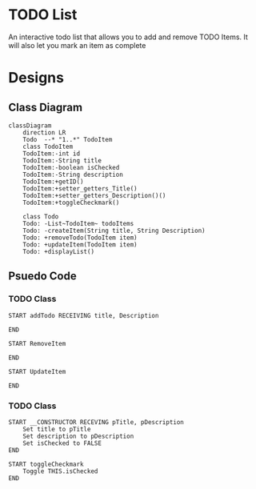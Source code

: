 # TODO List
An interactive todo list that allows you to add and remove TODO Items. It will also let you mark an item as complete
# Designs
## Class Diagram

```mermaid
classDiagram
    direction LR
    Todo  --* "1..*" TodoItem
    class TodoItem
    TodoItem:-int id
    TodoItem:-String title
    TodoItem:-boolean isChecked
    TodoItem:-String description
    TodoItem:+getID()
    TodoItem:+setter_getters_Title()
    TodoItem:+setter_getters_Description()()
    TodoItem:+toggleCheckmark()

    class Todo
    Todo: -List~TodoItem~ todoItems
    Todo: -createItem(String title, String Description)
    Todo: +removeTodo(TodoItem item)
    Todo: +updateItem(TodoItem item)
    Todo: +displayList()

```
## Psuedo Code
### TODO Class
```pseudo
START addTodo RECEIVING title, Description
    
END

START RemoveItem

END

START UpdateItem

END
```

### TODO Class
```pseudo
START __CONSTRUCTOR RECEVING pTitle, pDescription
    Set title to pTitle
    Set description to pDescription
    Set isChecked to FALSE
END 

START toggleCheckmark 
    Toggle THIS.isChecked 
END
```
